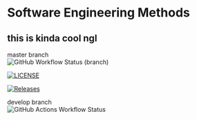 # Software Engineering Methods

## this is kinda cool ngl  
master branch  
![GitHub Workflow Status (branch)](https://img.shields.io/github/actions/workflow/status/Liam-Dev96/sem/main.yml?branch=master)

[![LICENSE](https://img.shields.io/github/license/Liam-Dev96/sem.svg?style=flat-square)](https://github.com/Liam-Dev96/sem/blob/master/LICENSE)

[![Releases](https://img.shields.io/github/release/Liam-Dev96/sem/all.svg?style=flat-square)](https://github.com/Liam-Dev96/sem/releases)  

develop branch  
![GitHub Actions Workflow Status](https://img.shields.io/github/actions/workflow/status/Liam-Dev96/sem/main.yml?branch=develop)
